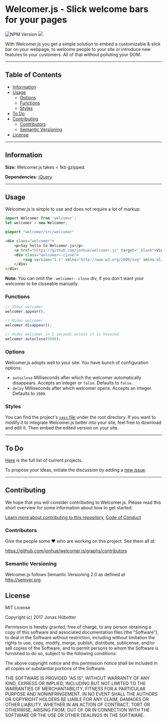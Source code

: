 # Welcomer.js - Slick welcome bars for your pages

![NPM Version](https://img.shields.io/npm/v/welcomer.svg)
<img src="https://travis-ci.org/slooob/welcomer.js.svg?branch=master" />

With Welcomer.js you get a simple solution to embed a customizable & slick bar on your webpage, to welcome people to your site or introduce new features to your customers. All of that without polluting your DOM.

---

## Table of Contents

* [Information](#information)
* [Usage](#usage)
    * [Options](#options)
    * [Functions](#functions)
    * [Styles](#styles)
* [To Do](#to-do)
* [Contributing](#contributing)
    * [Contributors](#contributors)
    * [Semantic Versioning](#semantic-versioning)
* [License](#license)

---

## Information

**Size:** Welcomer.js takes < 1kb gzipped.

**Dependencies:** [jQuery](https://github.com/jquery/jquery)

---

## Usage

Welcomer.js is simple to use and does not require a lot of markup:

```javascript
import Welcomer from 'welcomer';
let welcomer = new Welcomer;
```

```sass
@import "welcomer/src/welcomer"
```

```html
<div class="welcomer">
    <p>Say hello to Welcomer.js</p>
    <a href="https://github.com/jonhue/welcomer.js" target="_blank">View on GitHub</a>
    <div class="welcomer--close">
        <svg version="1.1" xmlns="http://www.w3.org/2000/svg" xmlns:xlink="http://www.w3.org/1999/xlink" x="0px" y="0px" width="20px" height="20px" viewBox="0 0 16 16" enable-background="new 0 0 16 16" xml:space="preserve"><g transform="translate(0, 0)"><polygon fill="#fff" points="10.1,4.5 8,6.6 5.9,4.5 4.5,5.9 6.6,8 4.5,10.1 5.9,11.5 8,9.4 10.1,11.5 11.5,10.1 9.4,8 11.5,5.9 "></polygon></g></svg>
    </div>
</div>
```

**Note:** You can omit the `.welcomer--close` div, if you don't want your welcomer to be closeable manually.

### Functions

```javascript
// Shows welcomer
welcomer.appear();

// Hides welcomer
welcomer.disappear();

// Hides welcomer in 5 seconds unless it is hovered
welcomer.autoclose(5000);
```

### Options

Welcomer.js adopts well to your site. You have bunch of configuration options:

* `autoclose` Milliseconds after which the welcomer automatically disappears. Accepts an integer or `false`. Defaults to `false`.
* `delay` Milliseconds after which welcomer opens. Accepts an integer. Defaults to `1000`.

### Styles

You can find the project's [`sass` file](src/welcomer.sass) under the root directory. If you want to modify it to integrate Welcomer.js better into your site, feel free to download and edit it. Then embed the edited version on your site.

---

## To Do

[Here](https://github.com/jonhue/welcomer.js/projects/1) is the full list of current projects.

To propose your ideas, initiate the discussion by adding a [new issue](https://github.com/jonhue/welcomer.js/issues/new).

---

## Contributing

We hope that you will consider contributing to Welcomer.js. Please read this short overview for some information about how to get started:

[Learn more about contributing to this repository](CONTRIBUTING.md), [Code of Conduct](CODE_OF_CONDUCT.md)

### Contributors

Give the people some :heart: who are working on this project. See them all at:

https://github.com/jonhue/welcomer.js/graphs/contributors

### Semantic Versioning

Welcomer.js follows Semantic Versioning 2.0 as defined at http://semver.org.

## License

MIT License

Copyright (c) 2017 Jonas Hübotter

Permission is hereby granted, free of charge, to any person obtaining a copy
of this software and associated documentation files (the "Software"), to deal
in the Software without restriction, including without limitation the rights
to use, copy, modify, merge, publish, distribute, sublicense, and/or sell
copies of the Software, and to permit persons to whom the Software is
furnished to do so, subject to the following conditions:

The above copyright notice and this permission notice shall be included in all
copies or substantial portions of the Software.

THE SOFTWARE IS PROVIDED "AS IS", WITHOUT WARRANTY OF ANY KIND, EXPRESS OR
IMPLIED, INCLUDING BUT NOT LIMITED TO THE WARRANTIES OF MERCHANTABILITY,
FITNESS FOR A PARTICULAR PURPOSE AND NONINFRINGEMENT. IN NO EVENT SHALL THE
AUTHORS OR COPYRIGHT HOLDERS BE LIABLE FOR ANY CLAIM, DAMAGES OR OTHER
LIABILITY, WHETHER IN AN ACTION OF CONTRACT, TORT OR OTHERWISE, ARISING FROM,
OUT OF OR IN CONNECTION WITH THE SOFTWARE OR THE USE OR OTHER DEALINGS IN THE
SOFTWARE.
